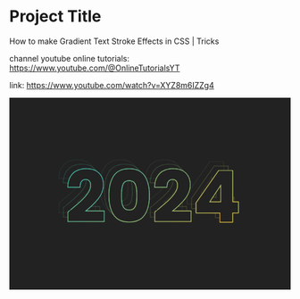 # Project Title

How to make Gradient Text Stroke Effects in CSS | Tricks

channel youtube online tutorials: https://www.youtube.com/@OnlineTutorialsYT

link: https://www.youtube.com/watch?v=XYZ8m6IZZg4

![img.png](img.png)